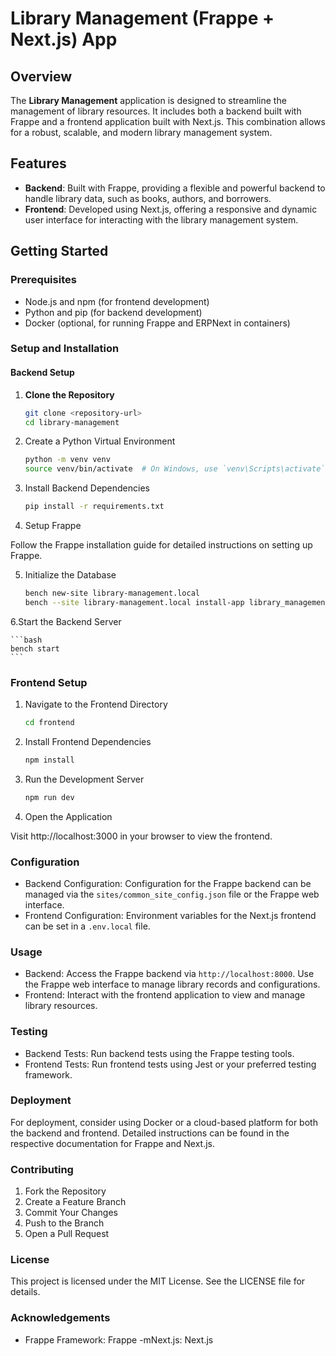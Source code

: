 # Library Management (Frappe + Next.js) App

## Overview

The **Library Management** application is designed to streamline the management of library resources. It includes both a backend built with Frappe and a frontend application built with Next.js. This combination allows for a robust, scalable, and modern library management system.

## Features

- **Backend**: Built with Frappe, providing a flexible and powerful backend to handle library data, such as books, authors, and borrowers.
- **Frontend**: Developed using Next.js, offering a responsive and dynamic user interface for interacting with the library management system.

## Getting Started

### Prerequisites

- Node.js and npm (for frontend development)
- Python and pip (for backend development)
- Docker (optional, for running Frappe and ERPNext in containers)

### Setup and Installation

#### Backend Setup

1. **Clone the Repository**

   ```bash
   git clone <repository-url>
   cd library-management
   ```

2. Create a Python Virtual Environment

    ```bash
    python -m venv venv
    source venv/bin/activate  # On Windows, use `venv\Scripts\activate`
    ```

3. Install Backend Dependencies

    ```bash
    pip install -r requirements.txt
    ```

4. Setup Frappe

Follow the Frappe installation guide for detailed instructions on setting up Frappe.

5. Initialize the Database

    ```bash
    bench new-site library-management.local
    bench --site library-management.local install-app library_management
    ```

6.Start the Backend Server

    ```bash
    bench start
    ```

### Frontend Setup

1. Navigate to the Frontend Directory

    ```bash
    cd frontend
    ```

2. Install Frontend Dependencies

    ```bash
    npm install
    ```

3. Run the Development Server

    ```bash
    npm run dev
    ```

4. Open the Application

Visit http://localhost:3000 in your browser to view the frontend.

### Configuration

- Backend Configuration: Configuration for the Frappe backend can be managed via the `sites/common_site_config.json` file or the Frappe web interface.
- Frontend Configuration: Environment variables for the Next.js frontend can be set in a `.env.local` file.

### Usage

- Backend: Access the Frappe backend via `http://localhost:8000`. Use the Frappe web interface to manage library records and configurations.
- Frontend: Interact with the frontend application to view and manage library resources.

### Testing

- Backend Tests: Run backend tests using the Frappe testing tools.
- Frontend Tests: Run frontend tests using Jest or your preferred testing framework.

### Deployment

For deployment, consider using Docker or a cloud-based platform for both the backend and frontend. Detailed instructions can be found in the respective documentation for Frappe and Next.js.

### Contributing

1. Fork the Repository
2. Create a Feature Branch
3. Commit Your Changes
4. Push to the Branch
5. Open a Pull Request

### License

This project is licensed under the MIT License. See the LICENSE file for details.

### Acknowledgements

- Frappe Framework: Frappe
-mNext.js: Next.js
